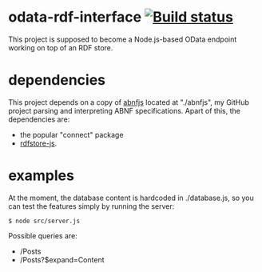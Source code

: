 # odata-rdf-interface [![Build status](https://travis-ci.org/disco-network/odata-rdf-interface.svg)](https://travis-ci.org/disco-network/odata-rdf-interface)
This project is supposed to become a Node.js-based OData endpoint working on top of an RDF store.

# dependencies
This project depends on a copy of [abnfjs](https://github.com/datokrat/abnfjs) located at "./abnfjs", my GitHub project parsing and interpreting ABNF specifications. Apart of this, the dependencies are:
 * the popular "connect" package
 * [rdfstore-js](https://github.com/disco-network/rdfstore-js).

# examples
At the moment, the database content is hardcoded in ./database.js, so you can test the features simply by running the server:

    $ node src/server.js

Possible queries are:

 * /Posts
 * /Posts?$expand=Content
